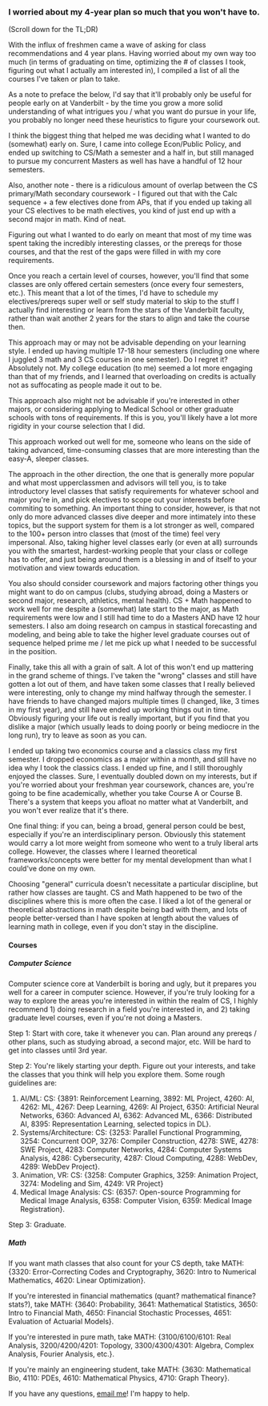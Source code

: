 ### I worried about my 4-year plan so much that you won't have to.

(Scroll down for the TL;DR)

With the influx of freshmen came a wave of asking for class recommendations and 4 year plans. Having worried about my own way too much (in terms of graduating on time, optimizing the # of classes I took, figuring out what I actually am interested in), I compiled a list of all the courses I've taken or plan to take. 

As a note to preface the below, I'd say that it'll probably only be useful for people early on at Vanderbilt - by the time you grow a more solid understanding of what intrigues you / what you want do pursue in your life, you probably no longer need these heuristics to figure your coursework out.

I think the biggest thing that helped me was deciding what I wanted to do (somewhat) early on. Sure, I came into college Econ/Public Policy, and ended up switching to CS/Math a semester and a half in, but still managed to pursue my concurrent Masters as well has have a handful of 12 hour semesters. 

Also, another note - there is a ridiculous amount of overlap between the CS primary/Math secondary coursework - I figured out that with the Calc sequence + a few electives done from APs, that if you ended up taking all your CS electives to be math electives, you kind of just end up with a second major in math. Kind of neat.

Figuring out what I wanted to do early on meant that most of my time was spent taking the incredibly interesting classes, or the prereqs for those courses, and that the rest of the gaps were filled in with my core requirements. 

Once you reach a certain level of courses, however, you'll find that some classes are only offered certain semesters (once every four semesters, etc.). This meant that a lot of the times, I'd have to schedule my electives/prereqs super well or self study material to skip to the stuff I actually find interesting or learn from the stars of the Vanderbilt faculty, rather than wait another 2 years for the stars to align and take the course then.

This approach may or may not be advisable depending on your learning style. I ended up having multiple 17-18 hour semesters (including one where I juggled 3 math and 3 CS courses in one semester). Do I regret it? Absolutely not. My college education (to me) seemed a lot more engaging than that of my friends, and I learned that overloading on credits is actually not as suffocating as people made it out to be.

This approach also might not be advisable if you're interested in other majors, or considering applying to Medical School or other graduate schools with tons of requirements. If this is you, you'll likely have a lot more rigidity in your course selection that I did.

This approach worked out well for me, someone who leans on the side of taking advanced, time-consuming classes that are more interesting than the easy-A, sleeper classes. 

The approach in the other direction, the one that is generally more popular and what most upperclassmen and advisors will tell you, is to take introductory level classes that satisfy requirements for whatever school and major you're in, and pick electives to scope out your interests before commiting to something. An important thing to consider, however, is that not only do more advanced classes dive deeper and more intimately into these topics, but the support system for them is a lot stronger as well, compared to the 100+ person intro classes that (most of the time) feel very impersonal. Also, taking higher level classes early (or even at all) surrounds you with the smartest, hardest-working people that your class or college has to offer, and just being around them is a blessing in and of itself to your motivation and view towards education.

You also should consider coursework and majors factoring other things you might want to do on campus (clubs, studying abroad, doing a Masters or second major, research, athletics, mental health). CS + Math happened to work well for me despite a (somewhat) late start to the major, as Math requirements were low and I still had time to do a Masters AND have 12 hour semesters. I also am doing research on campus in stastical forecasting and modeling, and being able to take the higher level graduate courses out of sequence helped prime me / let me pick up what I needed to be successful in the position. 

Finally, take this all with a grain of salt. A lot of this won't end up mattering in the grand scheme of things. I've taken the "wrong" classes and still have gotten a lot out of them, and have taken some classes that I really believed were interesting, only to change my mind halfway through the semester. I have friends to have changed majors multiple times (I changed, like, 3 times in my first year), and still have ended up working things out in time. Obviously figuring your life out is really important, but if you find that you dislike a major (which usually leads to doing poorly or being mediocre in the long run), try to leave as soon as you can.

I ended up taking two economics course and a classics class my first semester. I dropped economics as a major within a month, and still have no idea why I took the classics class. I ended up fine, and I still thoroughly enjoyed the classes. Sure, I eventually doubled down on my interests, but if you're worried about your freshman year coursework, chances are, you're going to be fine academically, whether you take Course A or Course B. There's a system that keeps you afloat no matter what at Vanderbilt, and you won't ever realize that it's there.

One final thing: if you can, being a broad, general person could be best, especially if you're an interdisciplinary person. Obviously this statement would carry a lot more weight from someone who went to a truly liberal arts college. However, the classes where I learned theoretical frameworks/concepts were better for my mental development than what I could've done on my own.

Choosing "general" curricula doesn't necessitate a particular discipline, but rather how classes are taught. CS and Math happened to be two of the disciplines where this is more often the case. I liked a lot of the general or theoretical abstractions in math despite being bad with them, and lots of people better-versed than I have spoken at length about the values of learning math in college, even if you don't stay in the discipline. 

#### Courses

##### Computer Science

Computer science core at Vanderbilt is boring and ugly, but it prepares you well for a career in computer science. However, if you're truly looking for a way to explore the areas you're interested in within the realm of CS, I highly recommend 1) doing research in a field you're interested in, and 2) taking graduate level courses, even if you're not doing a Masters.

Step 1: Start with core, take it whenever you can. Plan around any prereqs / other plans, such as studying abroad, a second major, etc. Will be hard to get into classes until 3rd year.

Step 2: You're likely starting your depth. Figure out your interests, and take the classes that you think will help you explore them. Some rough guidelines are:
1. AI/ML: CS: {3891: Reinforcement Learning, 3892: ML Project, 4260: AI, 4262: ML, 4267: Deep Learning, 4269: AI Project, 6350: Artificial Neural Networks, 6360: Advanced AI, 6362: Advanced ML, 6366: Distributed AI, 8395: Representation Learning, selected topics in DL}.
2. Systems/Architecture: CS: {3253: Parallel Functional Programming, 3254: Concurrent OOP, 3276: Compiler Construction, 4278: SWE, 4278: SWE Project, 4283: Computer Networks, 4284: Computer Systems Analysis, 4286: Cybersecurity, 4287: Cloud Computing, 4288: WebDev, 4289: WebDev Project}.
3. Animation, VR: CS: {3258: Computer Graphics, 3259: Animation Project, 3274: Modeling and Sim, 4249: VR Project}
4. Medical Image Analysis: CS: {6357: Open-source Programming for Medical Image Analysis, 6358: Computer Vision, 6359: Medical Image Registration}.

Step 3: Graduate.

##### Math

If you want math classes that also count for your CS depth, take MATH: {3320: Error-Correcting Codes and Cryptography, 3620: Intro to Numerical Mathematics, 4620: Linear Optimization}.

If you're interested in financial mathematics (quant? mathematical finance? stats?), take MATH: {3640: Probability, 3641: Mathematical Statistics, 3650: Intro to Financial Math, 4650: Financial Stochastic Processes, 4651: Evaluation of Actuarial Models}.

If you're interested in pure math, take MATH: {3100/6100/6101: Real Analysis, 3200/4200/4201: Topology, 3300/4300/4301: Algebra, Complex Analysis, Fourier Analysis, etc.}.

If you're mainly an engineering student, take MATH: {3630: Mathematical Bio, 4110: PDEs, 4610: Mathematical Physics, 4710: Graph Theory}.

If you have any questions, [email me](mailto:robert.sheng@vanderbilt.edu)! I'm happy to help. 
